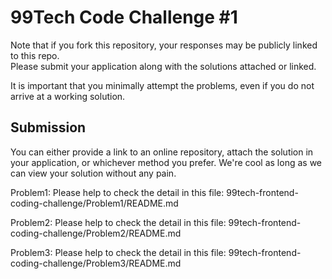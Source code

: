 # 99Tech Code Challenge #1 #

Note that if you fork this repository, your responses may be publicly linked to this repo.  
Please submit your application along with the solutions attached or linked.   

It is important that you minimally attempt the problems, even if you do not arrive at a working solution.

## Submission ##
You can either provide a link to an online repository, attach the solution in your application, or whichever method you prefer.
We're cool as long as we can view your solution without any pain.

Problem1: Please help to check the detail in this file: 99tech-frontend-coding-challenge/Problem1/README.md

Problem2: Please help to check the detail in this file: 99tech-frontend-coding-challenge/Problem2/README.md

Problem3: Please help to check the detail in this file: 99tech-frontend-coding-challenge/Problem3/README.md
